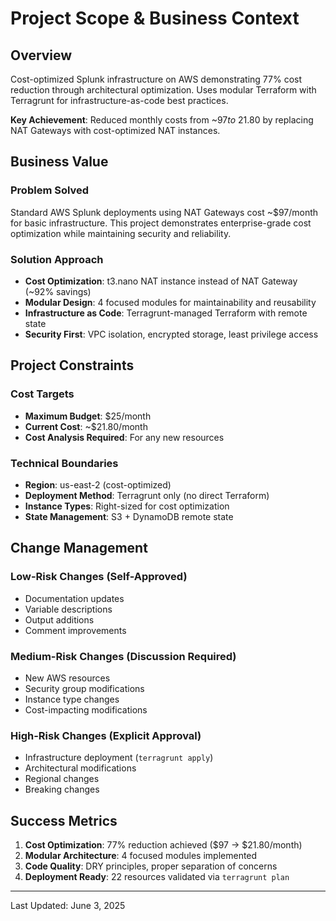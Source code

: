 # Project Scope & Business Context

## Overview

Cost-optimized Splunk infrastructure on AWS demonstrating 77% cost reduction through architectural optimization. Uses modular Terraform with Terragrunt for infrastructure-as-code best practices.

**Key Achievement**: Reduced monthly costs from ~$97 to ~$21.80 by replacing NAT Gateways with cost-optimized NAT instances.

## Business Value

### Problem Solved

Standard AWS Splunk deployments using NAT Gateways cost ~$97/month for basic infrastructure. This project demonstrates enterprise-grade cost optimization while maintaining security and reliability.

### Solution Approach

- **Cost Optimization**: t3.nano NAT instance instead of NAT Gateway (~92% savings)
- **Modular Design**: 4 focused modules for maintainability and reusability
- **Infrastructure as Code**: Terragrunt-managed Terraform with remote state
- **Security First**: VPC isolation, encrypted storage, least privilege access

## Project Constraints

### Cost Targets

- **Maximum Budget**: $25/month
- **Current Cost**: ~$21.80/month
- **Cost Analysis Required**: For any new resources

### Technical Boundaries

- **Region**: us-east-2 (cost-optimized)
- **Deployment Method**: Terragrunt only (no direct Terraform)
- **Instance Types**: Right-sized for cost optimization
- **State Management**: S3 + DynamoDB remote state

## Change Management

### Low-Risk Changes (Self-Approved)

- Documentation updates
- Variable descriptions
- Output additions
- Comment improvements

### Medium-Risk Changes (Discussion Required)

- New AWS resources
- Security group modifications
- Instance type changes
- Cost-impacting modifications

### High-Risk Changes (Explicit Approval)

- Infrastructure deployment (`terragrunt apply`)
- Architectural modifications
- Regional changes
- Breaking changes

## Success Metrics

1. **Cost Optimization**: 77% reduction achieved ($97 → $21.80/month)
2. **Modular Architecture**: 4 focused modules implemented
3. **Code Quality**: DRY principles, proper separation of concerns
4. **Deployment Ready**: 22 resources validated via `terragrunt plan`

---

Last Updated: June 3, 2025
